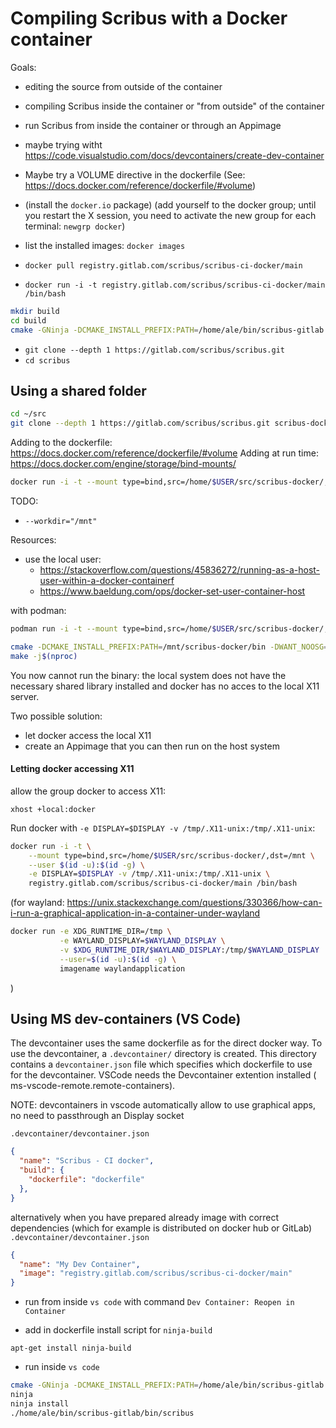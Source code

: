 # Compiling Scribus with a Docker container

Goals:

- editing the source from outside of the container
- compiling Scribus inside the container or  "from outside" of the container
- run Scribus from inside the container or through an Appimage
- maybe trying witht https://code.visualstudio.com/docs/devcontainers/create-dev-container
- Maybe try a VOLUME directive in the dockerfile (See: https://docs.docker.com/reference/dockerfile/#volume)


- (install the `docker.io` package) (add yourself to the docker group; until you restart the X session, you need to activate the new group for each terminal: `newgrp docker`)
- list the installed images: `docker images`
- `docker pull registry.gitlab.com/scribus/scribus-ci-docker/main`
- `docker run -i -t registry.gitlab.com/scribus/scribus-ci-docker/main /bin/bash`

```sh
mkdir build
cd build
cmake -GNinja -DCMAKE_INSTALL_PREFIX:PATH=/home/ale/bin/scribus-gitlab -DWANT_DEBUG=1 -DWANT_GUI_LANG="en_GB;de;fr;it;en" ..
```


- `git clone --depth 1 https://gitlab.com/scribus/scribus.git`
- `cd scribus`

## Using a shared folder

```sh
cd ~/src
git clone --depth 1 https://gitlab.com/scribus/scribus.git scribus-docker
```

Adding to the dockerfile: https://docs.docker.com/reference/dockerfile/#volume
Adding at run time: https://docs.docker.com/engine/storage/bind-mounts/

```sh
docker run -i -t --mount type=bind,src=/home/$USER/src/scribus-docker/,dst=/mnt --user $(id -u):$(id -g) registry.gitlab.com/scribus/scribus-ci-docker/main /bin/bash
```

TODO:

- `--workdir="/mnt"`

Resources:

- use the local user:
  - https://stackoverflow.com/questions/45836272/running-as-a-host-user-within-a-docker-containerf
  - https://www.baeldung.com/ops/docker-set-user-container-host

with podman:

```sh
podman run -i -t --mount type=bind,src=/home/$USER/src/scribus-docker/,dst=/mnt --privileged --user $(id -u):$(id -g) registry.gitlab.com/scribus/scribus-ci-docker/main /bin/bash
```

```sh
cmake -DCMAKE_INSTALL_PREFIX:PATH=/mnt/scribus-docker/bin -DWANT_NOOSG=1 -DWANT_DEBUG=1 -DWANT_GUI_LANG="en_GB;de;fr;it;en" ..
make -j$(nproc)
```

You now cannot run the binary: the local system does not have the necessary shared library installed and docker has no acces to the local X11 server.

Two possible solution:

- let docker access the local X11
- create an Appimage that you can then run on the host system

#### Letting docker accessing X11

allow the group docker to access X11:

```
xhost +local:docker
```

Run docker with `-e DISPLAY=$DISPLAY -v /tmp/.X11-unix:/tmp/.X11-unix`:

```sh
docker run -i -t \
    --mount type=bind,src=/home/$USER/src/scribus-docker/,dst=/mnt \
    --user $(id -u):$(id -g) \
    -e DISPLAY=$DISPLAY -v /tmp/.X11-unix:/tmp/.X11-unix \
    registry.gitlab.com/scribus/scribus-ci-docker/main /bin/bash
```


(for wayland: https://unix.stackexchange.com/questions/330366/how-can-i-run-a-graphical-application-in-a-container-under-wayland
```sh
docker run -e XDG_RUNTIME_DIR=/tmp \
           -e WAYLAND_DISPLAY=$WAYLAND_DISPLAY \
           -v $XDG_RUNTIME_DIR/$WAYLAND_DISPLAY:/tmp/$WAYLAND_DISPLAY  \
           --user=$(id -u):$(id -g) \
           imagename waylandapplication
```
)

## Using MS dev-containers (VS Code)

The devcontainer uses the same dockerfile as for the direct docker way. To use the devcontainer, a `.devcontainer/` directory is created.
This directory contains a `devcontainer.json` file which specifies which dockerfile to use for the devcontainer. VSCode needs the Devcontainer extention installed (
ms-vscode-remote.remote-containers).

NOTE: devcontainers in vscode automatically allow to use graphical apps, no need to passthrough an Display socket

`.devcontainer/devcontainer.json`

```json
{
  "name": "Scribus - CI docker",
  "build": {
    "dockerfile": "dockerfile"
  },
}
```
alternatively when you have prepared already image with correct dependencies (which for example is distributed on docker hub or GitLab)
`.devcontainer/devcontainer.json`
```json
{
  "name": "My Dev Container",
  "image": "registry.gitlab.com/scribus/scribus-ci-docker/main"
}
```

- run from inside `vs code` with command `Dev Container: Reopen in Container`

- add in dockerfile install script for `ninja-build` 
```
apt-get install ninja-build
```
- run inside `vs code` 
```sh
cmake -GNinja -DCMAKE_INSTALL_PREFIX:PATH=/home/ale/bin/scribus-gitlab -DWANT_DEBUG=1 -DWANT_GUI_LANG="en_GB;de;fr;it;en" ..
ninja
ninja install
./home/ale/bin/scribus-gitlab/bin/scribus
```
